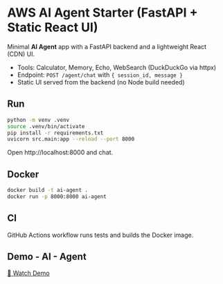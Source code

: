 # AWS AI Agent Starter (FastAPI + Static React UI)

Minimal **AI Agent** app with a FastAPI backend and a lightweight React (CDN) UI.
- Tools: Calculator, Memory, Echo, WebSearch (DuckDuckGo via httpx)
- Endpoint: `POST /agent/chat` with `{ session_id, message }`
- Static UI served from the backend (no Node build needed)

## Run
```bash
python -m venv .venv
source .venv/bin/activate
pip install -r requirements.txt
uvicorn src.main:app --reload --port 8000
```

Open http://localhost:8000 and chat.

## Docker
```bash
docker build -t ai-agent .
docker run -p 8000:8000 ai-agent
```

## CI
GitHub Actions workflow runs tests and builds the Docker image.

## Demo - AI - Agent
[🎥 Watch Demo](./demo-ai-agent.mov)
